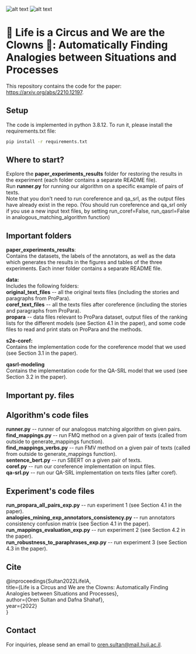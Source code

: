 
![alt text](https://github.com/orensul/analogies_mining/tree/master/logos/hyadataLogo.png)
![alt text](https://github.com/orensul/analogies_mining/tree/master/logos/hujiLogo.png)


# 🎪 Life is a Circus and We are the Clowns 🤡: Automatically Finding Analogies between Situations and Processes 
This repository contains the code for the paper: https://arxiv.org/abs/2210.12197.


## Setup
The code is implemented in python 3.8.12. To run it, please install the requirements.txt file:
```bash
pip install -r requirements.txt
```

## Where to start?
Explore the **paper_experiments_results** folder for restoring the results in the experiment 
(each folder contains a separate README file). <br/>
Run **runner.py** for running our algorithm on a specific example of pairs of texts. <br/>
Note that you don't need to run coreference and qa_srl, as the output files have already exist in the repo. 
(You should run coreference and qa_srl only if you use a new input text files, 
by setting run_coref=False, run_qasrl=False in analogous_matching_algorithm function)

## Important folders

**paper_experiments_results**:<br/>
Contains the datasets, the labels of the annotators, as well as the data which generates the results in the figures 
and tables of the three experiments. Each inner folder contains a separate README file.<br/>

**data:**<br/>
Includes the following folders:<br/>
**original_text_files** -- all the original texts files (including the stories and paragraphs from ProPara).<br/>
**coref_text_files** -- all the texts files after coreference (including the stories and paragraphs from ProPara).<br/>
**propara** -- data files relevant to ProPara dataset, output files of the ranking lists for the different models 
   (see Section 4.1 in the paper), and some code files to read and print stats on ProPara and the methods.<br/>
   
**s2e-coref:**<br/>
Contains the implementation code for the coreference model that we used (see Section 3.1 in the paper).<br/>

**qasrl-modeling**<br/>
Contains the implementation code for the QA-SRL model that we used (see Section 3.2 in the paper).<br/>

## Important py. files

## Algorithm's code files
**runner.py** -- runner of our analogous matching algorithm on given pairs.<br/>
**find_mappings.py** -- run FMQ method on a given pair of texts  (called from outside to generate_mappings function).<br/>
**find_mappings_verbs.py** -- run FMV method on a given pair of texts (called from outside to generate_mappings function).\
**sentence_bert.py** -- run SBERT on a given pair of texts.<br/>
**coref.py** -- run our coreference implementation on input files.<br/>
**qa-srl.py** -- run our QA-SRL implementation on texts files (after coref).<br/>

## Experiment's code files
**run_propara_all_pairs_exp.py** -- run experiment 1 (see Section 4.1 in the paper).<br/>
**analogies_mining_exp_annotators_consistency.py** -- run annotators consistency confusion matrix 
(see Section 4.1 in the paper).<br/>
**run_mappings_evaluation_exp.py** -- run experiment 2 (see Section 4.2 in the paper).<br/>
**run_robustness_to_paraphrases_exp.py** -- run experiment 3 (see Section 4.3 in the paper).<br/>

## Cite
@inproceedings{Sultan2022LifeIA, <br/>
  title={Life is a Circus and We are the Clowns: Automatically Finding Analogies between Situations and Processes}, <br/>
  author={Oren Sultan and Dafna Shahaf}, <br/>
  year={2022} <br/>
}

## Contact
For inquiries, please send an email to oren.sultan@mail.huji.ac.il.